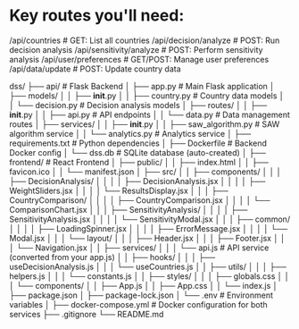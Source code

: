 # Key routes you'll need:
/api/countries              # GET: List all countries
/api/decision/analyze       # POST: Run decision analysis
/api/sensitivity/analyze    # POST: Perform sensitivity analysis
/api/user/preferences       # GET/POST: Manage user preferences
/api/data/update           # POST: Update country data




dss/
├── api/                          # Flask Backend
│   ├── app.py                    # Main Flask application
│   ├── models/
│   │   ├── __init__.py
│   │   ├── country.py            # Country data models
│   │   └── decision.py           # Decision analysis models
│   ├── routes/
│   │   ├── __init__.py
│   │   ├── api.py               # API endpoints
│   │   └── data.py              # Data management routes
│   ├── services/
│   │   ├── __init__.py
│   │   ├── saw_algorithm.py     # SAW algorithm service
│   │   └── analytics.py         # Analytics service
│   ├── requirements.txt         # Python dependencies
│   ├── Dockerfile              # Backend Docker config
│   └── dss.db                  # SQLite database (auto-created)
│
├── frontend/                    # React Frontend
│   ├── public/
│   │   ├── index.html
│   │   ├── favicon.ico
│   │   └── manifest.json
│   ├── src/
│   │   ├── components/
│   │   │   ├── DecisionAnalysis/
│   │   │   │   ├── DecisionAnalysis.jsx
│   │   │   │   ├── WeightSliders.jsx
│   │   │   │   └── ResultsDisplay.jsx
│   │   │   ├── CountryComparison/
│   │   │   │   ├── CountryComparison.jsx
│   │   │   │   └── ComparisonChart.jsx
│   │   │   ├── SensitivityAnalysis/
│   │   │   │   ├── SensitivityAnalysis.jsx
│   │   │   │   └── SensitivityModal.jsx
│   │   │   ├── common/
│   │   │   │   ├── LoadingSpinner.jsx
│   │   │   │   ├── ErrorMessage.jsx
│   │   │   │   └── Modal.jsx
│   │   │   └── layout/
│   │   │       ├── Header.jsx
│   │   │       ├── Footer.jsx
│   │   │       └── Navigation.jsx
│   │   ├── services/
│   │   │   └── api.js            # API service (converted from your app.js)
│   │   ├── hooks/
│   │   │   ├── useDecisionAnalysis.js
│   │   │   └── useCountries.js
│   │   ├── utils/
│   │   │   ├── helpers.js
│   │   │   └── constants.js
│   │   ├── styles/
│   │   │   ├── globals.css
│   │   │   └── components/
│   │   ├── App.js
│   │   ├── App.css
│   │   └── index.js
│   ├── package.json
│   ├── package-lock.json
│   └── .env                     # Environment variables
│
├── docker-compose.yml           # Docker configuration for both services
├── .gitignore
└── README.md
